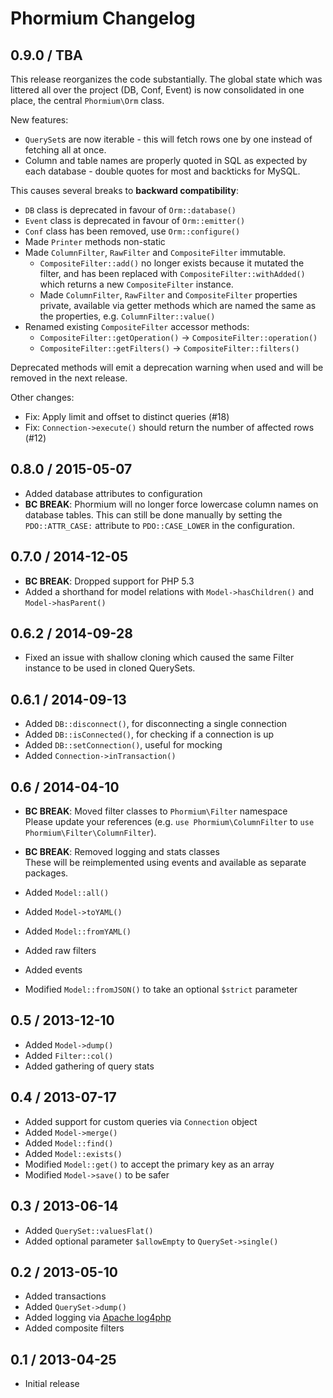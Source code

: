 Phormium Changelog
==================

0.9.0 / TBA
-----------

This release reorganizes the code substantially. The global state which was
littered all over the project (DB, Conf, Event) is now consolidated in one
place, the central `Phormium\Orm` class.

New features:

* `QuerySet`s are now iterable - this will fetch rows one by one instead of
  fetching all at once.
* Column and table names are properly quoted in SQL as expected by each
  database - double quotes for most and backticks for MySQL.

This causes several breaks to **backward compatibility**:

* `DB` class is deprecated in favour of `Orm::database()`
* `Event` class is deprecated in favour of `Orm::emitter()`
* `Conf` class has been removed, use `Orm::configure()`
* Made `Printer` methods non-static
* Made `ColumnFilter`, `RawFilter` and `CompositeFilter` immutable.
  * `CompositeFilter::add()` no longer exists because it mutated the filter, and
   has been replaced with `CompositeFilter::withAdded()` which returns a new
   `CompositeFilter` instance.
  * Made `ColumnFilter`, `RawFilter` and `CompositeFilter` properties private,
   available via getter methods which are named the same as the properties, e.g.
   `ColumnFilter::value()`
* Renamed existing `CompositeFilter` accessor methods:
  * `CompositeFilter::getOperation()` -> `CompositeFilter::operation()`
  * `CompositeFilter::getFilters()` -> `CompositeFilter::filters()`

Deprecated methods will emit a deprecation warning when used and will be removed
in the next release.

Other changes:

* Fix: Apply limit and offset to distinct queries (#18)
* Fix: `Connection->execute()` should return the number of affected rows (#12)

0.8.0 / 2015-05-07
------------------

* Added database attributes to configuration
* **BC BREAK**: Phormium will no longer force lowercase column names on
  database tables. This can still be done manually by setting the
  `PDO::ATTR_CASE:` attribute to `PDO::CASE_LOWER` in the configuration.

0.7.0 / 2014-12-05
------------------

* **BC BREAK**: Dropped support for PHP 5.3
* Added a shorthand for model relations with `Model->hasChildren()` and
  `Model->hasParent()`

0.6.2 / 2014-09-28
------------------

* Fixed an issue with shallow cloning which caused the same Filter instance to
  be used in cloned QuerySets.

0.6.1 / 2014-09-13
------------------

* Added `DB::disconnect()`, for disconnecting a single connection
* Added `DB::isConnected()`, for checking if a connection is up
* Added `DB::setConnection()`, useful for mocking
* Added `Connection->inTransaction()`

0.6 / 2014-04-10
----------------

* **BC BREAK**: Moved filter classes to `Phormium\Filter` namespace<br />
  Please update your references (e.g. `use Phormium\ColumnFilter` to
  `use Phormium\Filter\ColumnFilter`).
* **BC BREAK**: Removed logging and stats classes<br />
  These will be reimplemented using events and available as separate packages.
* Added `Model::all()`
* Added `Model->toYAML()`
* Added `Model::fromYAML()`
* Added raw filters
* Added events

* Modified `Model::fromJSON()` to take an optional `$strict` parameter

0.5 / 2013-12-10
----------------

* Added `Model->dump()`
* Added `Filter::col()`
* Added gathering of query stats

0.4 / 2013-07-17
----------------

* Added support for custom queries via `Connection` object
* Added `Model->merge()`
* Added `Model::find()`
* Added `Model::exists()`
* Modified `Model::get()` to accept the primary key as an array
* Modified `Model->save()` to be safer

0.3 / 2013-06-14
----------------

* Added `QuerySet::valuesFlat()`
* Added optional parameter `$allowEmpty` to `QuerySet->single()`

0.2 / 2013-05-10
----------------

* Added transactions
* Added `QuerySet->dump()`
* Added logging via [Apache log4php](http://logging.apache.org/log4php/)
* Added composite filters

0.1 / 2013-04-25
----------------

* Initial release
